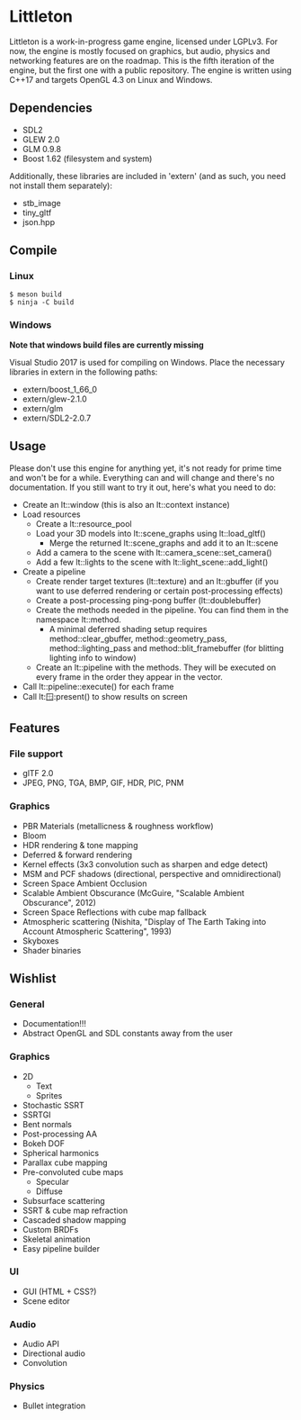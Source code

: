 # Littleton

Littleton is a work-in-progress game engine, licensed under LGPLv3. For now, the
engine is mostly focused on graphics, but audio, physics and networking features
are on the roadmap. This is the fifth iteration of the engine, but the first one
with a public repository. The engine is written using C++17 and targets
OpenGL 4.3 on Linux and Windows.

## Dependencies

- SDL2
- GLEW 2.0
- GLM 0.9.8
- Boost 1.62 (filesystem and system)

Additionally, these libraries are included in 'extern' (and as such, you need
not install them separately):

- stb\_image
- tiny\_gltf
- json.hpp

## Compile

### Linux

```console
$ meson build
$ ninja -C build
```

### Windows

**Note that windows build files are currently missing**

Visual Studio 2017 is used for compiling on Windows. Place the necessary
libraries in extern in the following paths:

- extern/boost\_1\_66\_0
- extern/glew-2.1.0
- extern/glm
- extern/SDL2-2.0.7

## Usage

Please don't use this engine for anything yet, it's not ready for prime time and
won't be for a while. Everything can and will change and there's no
documentation. If you still want to try it out, here's what you need to do:

- Create an lt::window (this is also an lt::context instance)
- Load resources
    - Create a lt::resource\_pool
    - Load your 3D models into lt::scene\_graphs using lt::load\_gltf()
        - Merge the returned lt::scene\_graphs and add it to an lt::scene
    - Add a camera to the scene with lt::camera\_scene::set\_camera()
    - Add a few lt::lights to the scene with lt::light\_scene::add\_light()
- Create a pipeline
    - Create render target textures (lt::texture) and an lt::gbuffer (if you
      want to use deferred rendering or certain post-processing effects)
    - Create a post-processing ping-pong buffer (lt::doublebuffer)
    - Create the methods needed in the pipeline. You can find them in the
      namespace lt::method.
        - A minimal deferred shading setup requires method::clear_gbuffer,
          method::geometry_pass, method::lighting_pass and
          method::blit_framebuffer (for blitting lighting info to window)
    - Create an lt::pipeline with the methods. They will be executed on every
      frame in the order they appear in the vector.
- Call lt::pipeline::execute() for each frame
- Call lt::window::present() to show results on screen

## Features

### File support

- glTF 2.0
- JPEG, PNG, TGA, BMP, GIF, HDR, PIC, PNM

### Graphics

- PBR Materials (metallicness & roughness workflow)
- Bloom
- HDR rendering & tone mapping
- Deferred & forward rendering
- Kernel effects (3x3 convolution such as sharpen and edge detect)
- MSM and PCF shadows (directional, perspective and omnidirectional)
- Screen Space Ambient Occlusion
- Scalable Ambient Obscurance (McGuire, "Scalable Ambient Obscurance", 2012)
- Screen Space Reflections with cube map fallback
- Atmospheric scattering (Nishita, "Display of The Earth Taking into Account
  Atmospheric Scattering", 1993)
- Skyboxes
- Shader binaries

## Wishlist

### General

- Documentation!!!
- Abstract OpenGL and SDL constants away from the user
 
### Graphics

- 2D
    - Text
    - Sprites
- Stochastic SSRT
- SSRTGI
- Bent normals
- Post-processing AA
- Bokeh DOF
- Spherical harmonics
- Parallax cube mapping
- Pre-convoluted cube maps
    - Specular
    - Diffuse
- Subsurface scattering
- SSRT & cube map refraction
- Cascaded shadow mapping
- Custom BRDFs
- Skeletal animation
- Easy pipeline builder

### UI

- GUI (HTML + CSS?)
- Scene editor

### Audio

- Audio API
- Directional audio
- Convolution

### Physics

- Bullet integration
